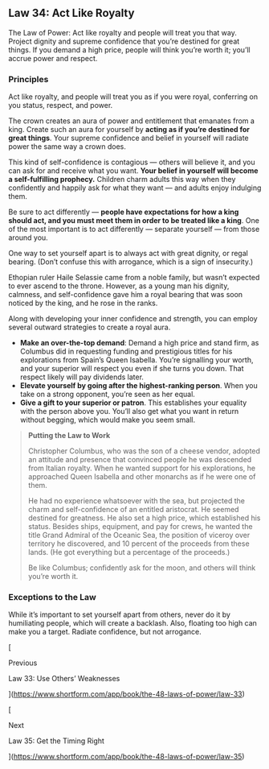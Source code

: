 ## Law 34: Act Like Royalty

The Law of Power: Act like royalty and people will treat you that way. Project dignity and supreme confidence that you’re destined for great things. If you demand a high price, people will think you’re worth it; you’ll accrue power and respect.

### Principles

Act like royalty, and people will treat you as if you were royal, conferring on you status, respect, and power.

The crown creates an aura of power and entitlement that emanates from a king. Create such an aura for yourself by **acting as if you’re destined for great things**. Your supreme confidence and belief in yourself will radiate power the same way a crown does.

This kind of self-confidence is contagious — others will believe it, and you can ask for and receive what you want. **Your belief in yourself will become a self-fulfilling prophecy.** Children charm adults this way when they confidently and happily ask for what they want — and adults enjoy indulging them.

Be sure to act differently — **people have expectations for how a king should act, and you must meet them in order to be treated like a king**. One of the most important is to act differently — separate yourself — from those around you.

One way to set yourself apart is to always act with great dignity, or regal bearing. (Don’t confuse this with arrogance, which is a sign of insecurity.)

Ethopian ruler Haile Selassie came from a noble family, but wasn’t expected to ever ascend to the throne. However, as a young man his dignity, calmness, and self-confidence gave him a royal bearing that was soon noticed by the king, and he rose in the ranks.

Along with developing your inner confidence and strength, you can employ several outward strategies to create a royal aura.

- **Make an over-the-top demand**: Demand a high price and stand firm, as Columbus did in requesting funding and prestigious titles for his explorations from Spain’s Queen Isabella. You’re signalling your worth, and your superior will respect you even if she turns you down. That respect likely will pay dividends later.
- **Elevate yourself by going after the highest-ranking person**. When you take on a strong opponent, you’re seen as her equal.
- **Give a gift to your superior or patron**. This establishes your equality with the person above you. You’ll also get what you want in return without begging, which would make you seem small.

> **Putting the Law to Work**
> 
> Christopher Columbus, who was the son of a cheese vendor, adopted an attitude and presence that convinced people he was descended from Italian royalty. When he wanted support for his explorations, he approached Queen Isabella and other monarchs as if he were one of them.
> 
> He had no experience whatsoever with the sea, but projected the charm and self-confidence of an entitled aristocrat. He seemed destined for greatness. He also set a high price, which established his status. Besides ships, equipment, and pay for crews, he wanted the title Grand Admiral of the Oceanic Sea, the position of viceroy over territory he discovered, and 10 percent of the proceeds from these lands. (He got everything but a percentage of the proceeds.)
> 
> Be like Columbus; confidently ask for the moon, and others will think you’re worth it.

### Exceptions to the Law

While it’s important to set yourself apart from others, never do it by humiliating people, which will create a backlash. Also, floating too high can make you a target. Radiate confidence, but not arrogance.

[

Previous

Law 33: Use Others’ Weaknesses

](https://www.shortform.com/app/book/the-48-laws-of-power/law-33)

[

Next

Law 35: Get the Timing Right

](https://www.shortform.com/app/book/the-48-laws-of-power/law-35)